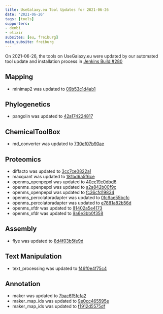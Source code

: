 ```yaml
---
title: UseGalaxy.eu Tool Updates for 2021-06-26
date: '2021-06-26'
tags: [tools]
supporters:
- denbi
- elixir
subsites: [eu, freiburg]
main_subsite: freiburg
---
```


On 2021-06-26, the tools on UseGalaxy.eu were updated by our automated tool update and installation process in [Jenkins Build #280](https://build.galaxyproject.eu/job/usegalaxy-eu/job/install-tools/#280/)


## Mapping

- minimap2 was updated to [09b53c1d4ab1](https://toolshed.g2.bx.psu.edu/view/iuc/minimap2/09b53c1d4ab1)

## Phylogenetics

- pangolin was updated to [42a174224817](https://toolshed.g2.bx.psu.edu/view/iuc/pangolin/42a174224817)

## ChemicalToolBox

- md_converter was updated to [730ef07b90ae](https://toolshed.g2.bx.psu.edu/view/chemteam/md_converter/730ef07b90ae)

## Proteomics

- diffacto was updated to [3cc7ce0822a1](https://toolshed.g2.bx.psu.edu/view/galaxyp/diffacto/3cc7ce0822a1)
- maxquant was updated to [181bd6a5f6ce](https://toolshed.g2.bx.psu.edu/view/galaxyp/maxquant/181bd6a5f6ce)
- openms_openpepxl was updated to [40cc19c0dbd6](https://toolshed.g2.bx.psu.edu/view/galaxyp/openms_openpepxl/40cc19c0dbd6)
- openms_openpepxl was updated to [a2a842b00f9c](https://toolshed.g2.bx.psu.edu/view/galaxyp/openms_openpepxl/a2a842b00f9c)
- openms_openpepxl was updated to [fc36cfd19834](https://toolshed.g2.bx.psu.edu/view/galaxyp/openms_openpepxl/fc36cfd19834)
- openms_percolatoradapter was updated to [0fc9ae55bcfc](https://toolshed.g2.bx.psu.edu/view/galaxyp/openms_percolatoradapter/0fc9ae55bcfc)
- openms_percolatoradapter was updated to [e7881a82b56d](https://toolshed.g2.bx.psu.edu/view/galaxyp/openms_percolatoradapter/e7881a82b56d)
- openms_xfdr was updated to [81402a5e4173](https://toolshed.g2.bx.psu.edu/view/galaxyp/openms_xfdr/81402a5e4173)
- openms_xfdr was updated to [9a6e3bb0f358](https://toolshed.g2.bx.psu.edu/view/galaxyp/openms_xfdr/9a6e3bb0f358)

## Assembly

- flye was updated to [8d4f03b5fe9d](https://toolshed.g2.bx.psu.edu/view/bgruening/flye/8d4f03b5fe9d)

## Text Manipulation

- text_processing was updated to [f46f0e4f75c4](https://toolshed.g2.bx.psu.edu/view/bgruening/text_processing/f46f0e4f75c4)

## Annotation

- maker was updated to [7bac6f5fcfa2](https://toolshed.g2.bx.psu.edu/view/iuc/maker/7bac6f5fcfa2)
- maker_map_ids was updated to [9e0cc465595e](https://toolshed.g2.bx.psu.edu/view/iuc/maker_map_ids/9e0cc465595e)
- maker_map_ids was updated to [f1912d5575df](https://toolshed.g2.bx.psu.edu/view/iuc/maker_map_ids/f1912d5575df)



